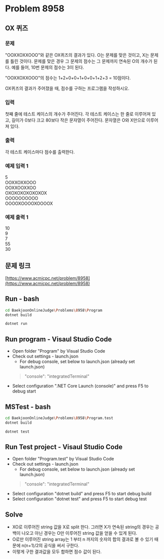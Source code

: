 # Problem 8958

## OX 퀴즈

### 문제

"OOXXOXXOOO"와 같은 OX퀴즈의 결과가 있다. O는 문제를 맞은 것이고, X는 문제를 틀린 것이다. 문제를 맞은 경우 그 문제의 점수는 그 문제까지 연속된 O의 개수가 된다. 예를 들어, 10번 문제의 점수는 3이 된다.

"OOXXOXXOOO"의 점수는 1+2+0+0+1+0+0+1+2+3 = 10점이다.

OX퀴즈의 결과가 주어졌을 때, 점수를 구하는 프로그램을 작성하시오.

### 입력

첫째 줄에 테스트 케이스의 개수가 주어진다. 각 테스트 케이스는 한 줄로 이루어져 있고, 길이가 0보다 크고 80보다 작은 문자열이 주어진다. 문자열은 O와 X만으로 이루어져 있다.

### 출력

각 테스트 케이스마다 점수를 출력한다.

### 예제 입력 1

5\
OOXXOXXOOO\
OOXXOOXXOO\
OXOXOXOXOXOXOX\
OOOOOOOOOO\
OOOOXOOOOXOOOOX

### 예제 출력 1

10\
9\
7\
55\
30

## 문제 링크

[https://www.acmicpc.net/problem/8958](https://www.acmicpc.net/problem/8958)

## Run - bash

```bash
cd BaekjoonOnlineJudge\Problems\8958\Program
dotnet build
```

```bash
dotnet run
```

## Run program - Visaul Studio Code

- Open folder "Program" by Visual Studio Code
- Check out settings - launch.json
  - For debug console, set below to launch.json (already set launch.json)
  > "console": "integratedTerminal"
- Select configuration ".NET Core Launch (console)" and press F5 to debug start

## MSTest - bash

```bash
cd BaekjoonOnlineJudge\Problems\8958\Program.test
dotnet build
```

```bash
dotnet test
```

## Run Test project - Visaul Studio Code

- Open folder "Program.test" by Visual Studio Code
- Check out settings - launch.json
  - For debug console, set below to launch.json (already set launch.json)
  > "console": "integratedTerminal"
- Select configuration "dotnet build" and press F5 to start debug build
- Select configuration "dotnet test" and press F5 to start debug test

## Solve

- XO로 이루어진 string 값을 X로 split 한다. 그러면 X가 연속된 string의 경우는 공백이 나오고 아닌 경우는 O만 이루어진 string 값을 얻을 수 있게 된다.
- O로만 이루어진 string array는 1 부터 n 까지의 숫자의 합의 결과로 볼 수 있기 때문에 n(n+1)/2의 공식을 써서 구한다.
- 이렇게 구한 결과값을 모두 합하면 점수 값이 된다.